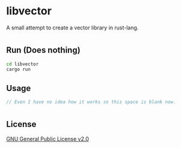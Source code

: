 # libvector

A small attempt to create a vector library in rust-lang.

#

## Run (Does nothing)
```bash
cd libvector
cargo run
```
## Usage

```rust
// Even I have no idea how it works so this space is blank now.
```
#

## License

[GNU General Public License v2.0](https://choosealicense.com/licenses/gpl-2.0/)
